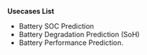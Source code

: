 **Usecases List**

- Battery SOC Prediction
- Battery Degradation Prediction (SoH)
- Battery Performance Prediction.